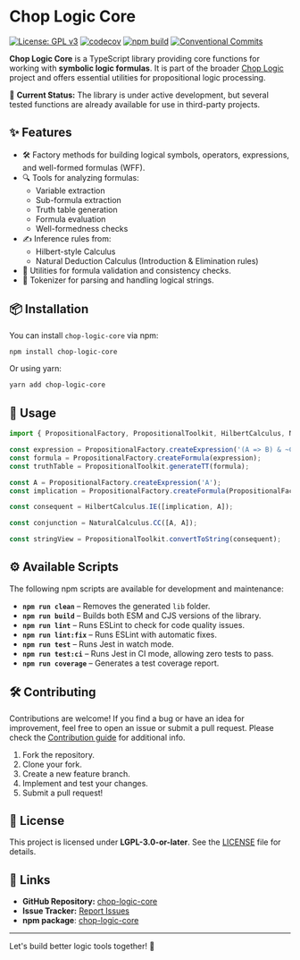 # Chop Logic Core

[![License: GPL v3](https://img.shields.io/badge/License-GPLv3-blue.svg)](https://www.gnu.org/licenses/gpl-3.0)
[![codecov](https://codecov.io/gh/SavouryGin/chop-logic-core/graph/badge.svg?token=52BX0AMDQQ)](https://codecov.io/gh/SavouryGin/chop-logic-core)
[![npm build](https://github.com/SavouryGin/chop-logic-core/actions/workflows/npm.yml/badge.svg)](https://github.com/SavouryGin/chop-logic-core/actions/workflows/npm.yml)
[![Conventional Commits](https://img.shields.io/badge/Conventional%20Commits-1.0.0-%23FE5196?logo=conventionalcommits&logoColor=white)](https://conventionalcommits.org)

**Chop Logic Core** is a TypeScript library providing core functions for working with **symbolic logic formulas**. It is part of the broader [Chop Logic](https://github.com/users/SavouryGin/projects/1) project and offers essential utilities for propositional logic processing.

🚀 **Current Status:** The library is under active development, but several tested functions are already available for use in third-party projects.

## ✨ Features

- 🛠️ Factory methods for building logical symbols, operators, expressions, and well-formed formulas (WFF).
- 🔍 Tools for analyzing formulas:
  - Variable extraction
  - Sub-formula extraction
  - Truth table generation
  - Formula evaluation
  - Well-formedness checks
- ✍️ Inference rules from:
  - Hilbert-style Calculus
  - Natural Deduction Calculus (Introduction & Elimination rules)
- 🧪 Utilities for formula validation and consistency checks.
- 🔣 Tokenizer for parsing and handling logical strings.

## 📦 Installation

You can install `chop-logic-core` via npm:

```sh
npm install chop-logic-core
```

Or using yarn:

```sh
yarn add chop-logic-core
```

## 🔧 Usage

```ts
import { PropositionalFactory, PropositionalToolkit, HilbertCalculus, NaturalCalculus } from 'chop-logic-core';

const expression = PropositionalFactory.createExpression('(A => B) & ~C');
const formula = PropositionalFactory.createFormula(expression);
const truthTable = PropositionalToolkit.generateTT(formula);

const A = PropositionalFactory.createExpression('A');
const implication = PropositionalFactory.createFormula(PropositionalFactory.createExpression('(A => B)'));

const consequent = HilbertCalculus.IE([implication, A]);

const conjunction = NaturalCalculus.CC([A, A]);

const stringView = PropositionalToolkit.convertToString(consequent);
```

## ⚙️ Available Scripts

The following npm scripts are available for development and maintenance:

- **`npm run clean`** – Removes the generated `lib` folder.
- **`npm run build`** – Builds both ESM and CJS versions of the library.
- **`npm run lint`** – Runs ESLint to check for code quality issues.
- **`npm run lint:fix`** – Runs ESLint with automatic fixes.
- **`npm run test`** – Runs Jest in watch mode.
- **`npm run test:ci`** – Runs Jest in CI mode, allowing zero tests to pass.
- **`npm run coverage`** – Generates a test coverage report.

## 🛠 Contributing

Contributions are welcome! If you find a bug or have an idea for improvement, feel free to open an issue or submit a pull request. Please check the [Contribution guide](CONTRIBUTING.md) for additional info.

1. Fork the repository.
2. Clone your fork.
3. Create a new feature branch.
4. Implement and test your changes.
5. Submit a pull request!

## 📄 License

This project is licensed under **LGPL-3.0-or-later**. See the [LICENSE](LICENSE) file for details.

## 🔗 Links

- **GitHub Repository:** [chop-logic-core](https://github.com/SavouryGin/chop-logic-core)
- **Issue Tracker:** [Report Issues](https://github.com/SavouryGin/chop-logic-core/issues)
- **npm package**: [chop-logic-core](https://www.npmjs.com/package/chop-logic-core)

---

Let's build better logic tools together! 🚀
